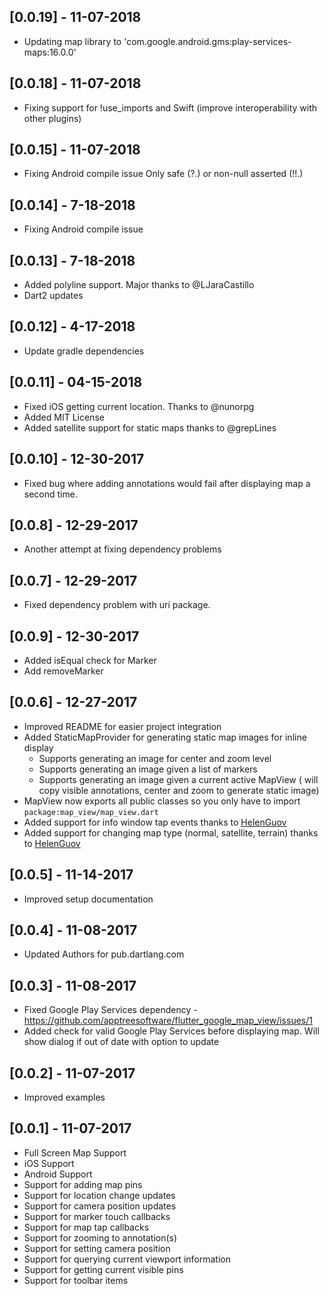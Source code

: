 ## [0.0.19] - 11-07-2018
* Updating map library to 'com.google.android.gms:play-services-maps:16.0.0'

## [0.0.18] - 11-07-2018
* Fixing support for !use_imports and Swift (improve interoperability with other plugins)

## [0.0.15] - 11-07-2018

* Fixing Android compile issue Only safe (?.) or non-null asserted (!!.)

## [0.0.14] - 7-18-2018

* Fixing Android compile issue

## [0.0.13] - 7-18-2018

* Added polyline support. Major thanks to @LJaraCastillo
* Dart2 updates

## [0.0.12] - 4-17-2018

* Update gradle dependencies

## [0.0.11] - 04-15-2018
* Fixed iOS getting current location. Thanks to @nunorpg
* Added MIT License
* Added satellite support for static maps thanks to @grepLines 

## [0.0.10] - 12-30-2017
* Fixed bug where adding annotations would fail after displaying map a second time.

## [0.0.8] - 12-29-2017
* Another attempt at fixing dependency problems

## [0.0.7] - 12-29-2017
* Fixed dependency problem with uri package.

## [0.0.9] - 12-30-2017

* Added isEqual check for Marker
* Add removeMarker

## [0.0.6] - 12-27-2017

* Improved README for easier project integration
* Added StaticMapProvider for generating static map images for inline display
    * Supports generating an image for center and zoom level
    * Supports generating an image given a list of markers
    * Supports generating an image given a current active MapView ( will copy visible annotations, center and zoom to generate static image)
* MapView now exports all public classes so you only have to import `package:map_view/map_view.dart`
* Added support for info window tap events thanks to [HelenGuov](https://github.com/HelenGuov)
* Added support for changing map type (normal, satellite, terrain) thanks to [HelenGuov](https://github.com/HelenGuov)

## [0.0.5] - 11-14-2017

* Improved setup documentation

## [0.0.4] - 11-08-2017

* Updated Authors for pub.dartlang.com

## [0.0.3] - 11-08-2017

* Fixed Google Play Services dependency - https://github.com/apptreesoftware/flutter_google_map_view/issues/1
* Added check for valid Google Play Services before displaying map. Will show dialog if out of date with option to update

## [0.0.2] - 11-07-2017

* Improved examples

## [0.0.1] - 11-07-2017

* Full Screen Map Support
* iOS Support
* Android Support
* Support for adding map pins
* Support for location change updates
* Support for camera position updates
* Support for marker touch callbacks
* Support for map tap callbacks
* Support for zooming to annotation(s)
* Support for setting camera position
* Support for querying current viewport information
* Support for getting current visible pins
* Support for toolbar items
